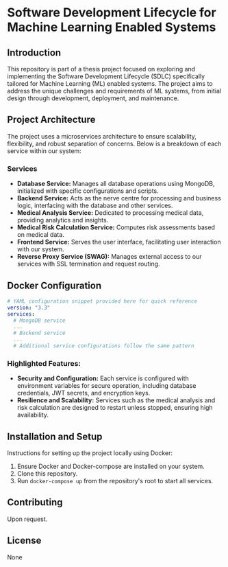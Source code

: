 # Software Development Lifecycle for Machine Learning Enabled Systems

## Introduction
This repository is part of a thesis project focused on exploring and implementing the Software Development Lifecycle (SDLC) specifically tailored for Machine Learning (ML) enabled systems. The project aims to address the unique challenges and requirements of ML systems, from initial design through development, deployment, and maintenance.

## Project Architecture
The project uses a microservices architecture to ensure scalability, flexibility, and robust separation of concerns. Below is a breakdown of each service within our system:

### Services
- **Database Service:** Manages all database operations using MongoDB, initialized with specific configurations and scripts.
- **Backend Service:** Acts as the nerve centre for processing and business logic, interfacing with the database and other services.
- **Medical Analysis Service:** Dedicated to processing medical data, providing analytics and insights.
- **Medical Risk Calculation Service:** Computes risk assessments based on medical data.
- **Frontend Service:** Serves the user interface, facilitating user interaction with our system.
- **Reverse Proxy Service (SWAG):** Manages external access to our services with SSL termination and request routing.

## Docker Configuration
```yaml
# YAML configuration snippet provided here for quick reference
version: "3.3"
services:
  # MongoDB service
  ...
  # Backend service
  ...
  # Additional service configurations follow the same pattern
```

### Highlighted Features:
- **Security and Configuration:** Each service is configured with environment variables for secure operation, including database credentials, JWT secrets, and encryption keys.
- **Resilience and Scalability:** Services such as the medical analysis and risk calculation are designed to restart unless stopped, ensuring high availability.

## Installation and Setup
Instructions for setting up the project locally using Docker:
1. Ensure Docker and Docker-compose are installed on your system.
2. Clone this repository.
3. Run `docker-compose up` from the repository's root to start all services.

## Contributing
Upon request.

## License
None
